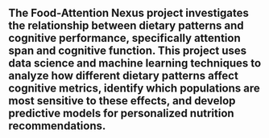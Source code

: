 ## The Food-Attention Nexus project investigates the relationship between dietary patterns and cognitive performance, specifically attention span and cognitive function. This project uses data science and machine learning techniques to analyze how different dietary patterns affect cognitive metrics, identify which populations are most sensitive to these effects, and develop predictive models for personalized nutrition recommendations.
